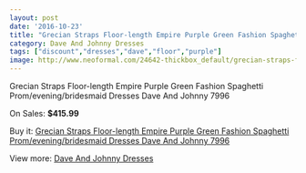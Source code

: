 ```yaml
---
layout: post
date: '2016-10-23'
title: "Grecian Straps Floor-length Empire Purple Green Fashion Spaghetti Prom/evening/bridesmaid Dresses Dave And Johnny 7996"
category: Dave And Johnny Dresses
tags: ["discount","dresses","dave","floor","purple"]
image: http://www.neoformal.com/24642-thickbox_default/grecian-straps-floor-length-empire-purple-green-fashion-spaghetti-prom-evening-bridesmaid-dresses-dave-and-johnny-7996.jpg
---
```

Grecian Straps Floor-length Empire Purple Green Fashion Spaghetti Prom/evening/bridesmaid Dresses Dave And Johnny 7996

On Sales: **$415.99**
<a href="https://www.neoformal.com/en/dave-and-johnny-dresses/8376-grecian-straps-floor-length-empire-purple-green-fashion-spaghetti-prom-evening-bridesmaid-dresses-dave-and-johnny-7996.html"><amp-img layout="responsive" width="600" height="600" src="//www.neoformal.com/24642-thickbox_default/grecian-straps-floor-length-empire-purple-green-fashion-spaghetti-prom-evening-bridesmaid-dresses-dave-and-johnny-7996.jpg" alt="Grecian Straps Floor-length Empire Purple Green Fashion Spaghetti Prom/evening/bridesmaid Dresses Dave And Johnny 7996 0" /></a>
<a href="https://www.neoformal.com/en/dave-and-johnny-dresses/8376-grecian-straps-floor-length-empire-purple-green-fashion-spaghetti-prom-evening-bridesmaid-dresses-dave-and-johnny-7996.html"><amp-img layout="responsive" width="600" height="600" src="//www.neoformal.com/24643-thickbox_default/grecian-straps-floor-length-empire-purple-green-fashion-spaghetti-prom-evening-bridesmaid-dresses-dave-and-johnny-7996.jpg" alt="Grecian Straps Floor-length Empire Purple Green Fashion Spaghetti Prom/evening/bridesmaid Dresses Dave And Johnny 7996 1" /></a>

Buy it: [Grecian Straps Floor-length Empire Purple Green Fashion Spaghetti Prom/evening/bridesmaid Dresses Dave And Johnny 7996](https://www.neoformal.com/en/dave-and-johnny-dresses/8376-grecian-straps-floor-length-empire-purple-green-fashion-spaghetti-prom-evening-bridesmaid-dresses-dave-and-johnny-7996.html "Grecian Straps Floor-length Empire Purple Green Fashion Spaghetti Prom/evening/bridesmaid Dresses Dave And Johnny 7996")

View more: [Dave And Johnny Dresses](https://www.neoformal.com/en/9-dave-and-johnny-dresses "Dave And Johnny Dresses")